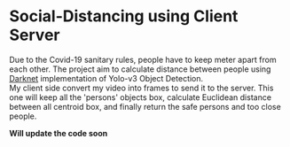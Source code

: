 # Social-Distancing using Client Server

Due to the Covid-19 sanitary rules, people have to keep meter apart from each other.
The project aim to calculate distance between people using [Darknet](https://pjreddie.com/darknet/yolo/ "Named link title") implementation of Yolo-v3 Object Detection.  
  My client side convert my video into frames to send it to the server. This one will keep all the 'persons' objects box, calculate Euclidean distance between all centroid box, and finally return the safe persons and too close people.
  
  **Will update the code soon**

